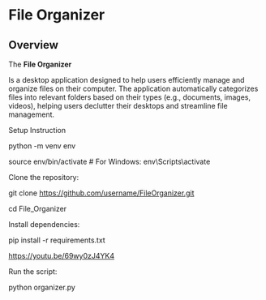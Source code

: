 # File Organizer

## Overview
The **File Organizer** 

Is a desktop application designed to help users efficiently manage and organize files on their computer.
The application automatically categorizes files into relevant folders based on their types (e.g., documents, images, videos), helping users declutter their desktops and streamline file management.

Setup Instruction

python -m venv env

source env/bin/activate  # For Windows: env\Scripts\activate

Clone the repository:

git clone https://github.com/username/FileOrganizer.git

cd File_Organizer

Install dependencies:

pip install -r requirements.txt

https://youtu.be/69wy0zJ4YK4

Run the script:

python organizer.py

